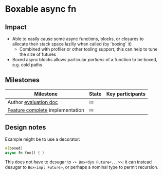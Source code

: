 # Boxable async fn

## Impact

* Able to easily cause some async functions, blocks, or closures to allocate their stack space lazilly when called (by 'boxing' it)
    * Combined with profiler or other tooling support, this can help to tune the size of futures
* Boxed async blocks allows particular *portions* of a function to be boxed, e.g. cold paths

## Milestones

| Milestone | State | Key participants |
| --- | --- | --- |
| Author [evaluation doc] | 💤  | |
| [Feature complete] implementation | 💤  | |

[evaluation doc]: ./roadmap/stages.html#evaluation
[stabilize]: https://lang-team.rust-lang.org/initiatives/process/stages/stabilized.html
[feature complete]: https://lang-team.rust-lang.org/initiatives/process/stages/feature_complete.html

## Design notes

Example might be to use a decorator:

```rust
#[boxed]
async fn foo() { }
```

This does not have to desugar to `-> Box<dyn Future<...>>`; it can instead desugar to `Box<impl Future>`, or perhaps a nominal type to permit recursion.

